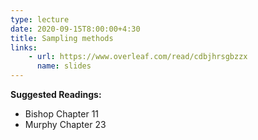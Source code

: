 ```yaml
---
type: lecture
date: 2020-09-15T8:00:00+4:30
title: Sampling methods
links:
    - url: https://www.overleaf.com/read/cdbjhrsgbzzx
      name: slides
---
```

**Suggested Readings:**
- Bishop Chapter 11
- Murphy Chapter 23
